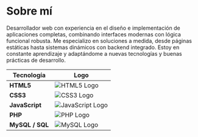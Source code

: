 # Sobre mí
Desarrollador web con experiencia en el diseño e implementación de aplicaciones completas, combinando interfaces modernas con lógica funcional robusta. Me especializo en soluciones a medida, desde páginas estáticas hasta sistemas dinámicos con backend integrado. Estoy en constante aprendizaje y adaptándome a nuevas tecnologías y buenas prácticas de desarrollo.


| Tecnología      | Logo                                                                                                                                  
| --------------- | ------------------------------------------------------------------------------------------------------------------------------------- 
| **HTML5**       | <img src="https://img.shields.io/badge/HTML5-E34F26?style=for-the-badge&logo=html5&logoColor=white" alt="HTML5 Logo"/>                |
| **CSS3**        | <img src="https://img.shields.io/badge/CSS3-1572B6?style=for-the-badge&logo=css3&logoColor=white" alt="CSS3 Logo"/>                   |                       
| **JavaScript**  | <img src="https://img.shields.io/badge/JavaScript-F7DF1E?style=for-the-badge&logo=javascript&logoColor=black" alt="JavaScript Logo"/> |                          
| **PHP**         | <img src="https://img.shields.io/badge/PHP-777BB4?style=for-the-badge&logo=php&logoColor=white" alt="PHP Logo"/>                      |                     
| **MySQL / SQL** | <img src="https://img.shields.io/badge/MySQL-4479A1?style=for-the-badge&logo=mysql&logoColor=white" alt="MySQL Logo"/>                | 
